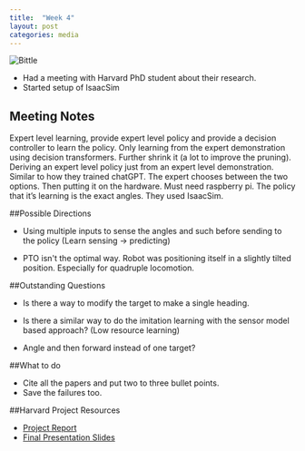 ```yaml
---
title:  "Week 4"
layout: post
categories: media
---
```


 ![Bittle](https://the-gadgeteer.com/wp-content/uploads/2022/11/Bittle_Rev_062-2048x1536.jpg)

* Had a meeting with Harvard PhD student about their research. 
* Started setup of IsaacSim

## Meeting Notes

Expert level learning, provide expert level policy and provide a decision controller to learn the policy. Only learning from the expert demonstration using decision transformers. Further shrink it (a lot to improve the pruning).  Deriving an expert level policy just from an expert level demonstration. Similar to how they trained chatGPT. The expert chooses between the two options. Then putting it on the hardware. Must need raspberry pi. The policy that it’s learning is the exact angles. They used IsaacSim. 

##Possible Directions 

* Using multiple inputs to sense the angles and such before sending to the policy (Learn sensing → predicting)

* PTO isn't the optimal way. Robot was positioning itself in a slightly tilted position. Especially for quadruple locomotion. 

##Outstanding Questions 

* Is there a way to modify the target to make a single heading.

* Is there a similar way to do the imitation learning with the sensor model based approach? (Low resource learning)

* Angle and then forward instead of one target?

##What to do

* Cite all the papers and put two to three bullet points. 
* Save the failures too.

##Harvard Project Resources

* [Project Report](https://docs.google.com/document/d/1Q6uJUyDRCDdbri8KpLuO0LFcsvia25Crn9p8_BBYl7Q/edit)
* [Final Presentation Slides](https://docs.google.com/presentation/d/1UOBGuk5nJwACUoEfkYT7JWg_9RlzUF6MsGnosIZxF2Q/edit#slide=id.p)


